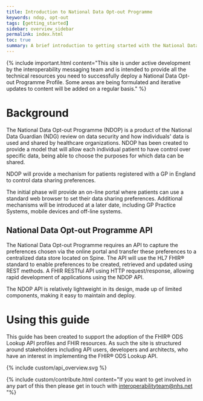 ```yaml
---
title: Introduction to National Data Opt-out Programme
keywords: ndop, opt-out
tags: [getting_started]
sidebar: overview_sidebar
permalink: index.html
toc: true
summary: A brief introduction to getting started with the National Data Opt-out Programme FHIR&reg; API
---
```


{% include important.html content="This site is under active development by the interoperability messaging team and is intended to provide all the technical resources you need to successfully deploy a National Data Opt-out Programme Profile. Some areas are being formulated and iterative updates to content will be added on a regular basis." %}

# Background #

The National Data Opt-out Programme (NDOP) is a product of the National Data Guardian (NDG) review on data security and how individuals' data is used and shared by healthcare organizations.  NDOP has been created to provide a model that will allow each individual patient to have control over specific data, being able to choose the purposes for which data can be shared.

NDOP will provide a mechanism for patients registered with a GP in England to control data sharing preferences.

The initial phase will provide an on-line portal where patients can use a standard web browser to set their data sharing preferences. Additional mechanisms will be introduced at a later date, including GP Practice Systems, mobile devices and off-line systems. 

## National Data Opt-out Programme API ##

The National Data Opt-out Programme requires an API to capture the preferences chosen via the online portal and transfer these preferences to a centralized data store located on Spine. The API will use the HL7 FHIR&reg; standard to enable preferences to be created, retrieved and updated using REST methods. A FHIR RESTful API using HTTP request/response, allowing rapid development of applications using the NDOP API.

The NDOP API is relatively lightweight in its design, made up of limited components, making it easy to maintain and deploy.

# Using this guide #

This guide has been created to support the adoption of the FHIR&reg; ODS Lookup API profiles and FHIR resources. As such the site is structured around stakeholders including API users, developers and architects, who have an interest in implementing the FHIR&reg; ODS Lookup API.  

{% include custom/api_overview.svg %}

{% include custom/contribute.html content="If you want to get involved in any part of this then please get in touch with interoperabilityteam@nhs.net "%}
